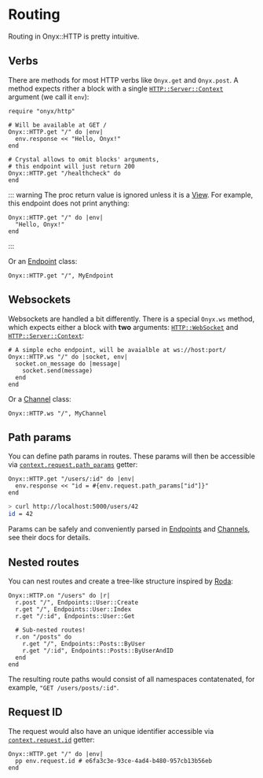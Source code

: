 # Routing

Routing in Onyx::HTTP is pretty intuitive.

## Verbs

There are methods for most HTTP verbs like `Onyx.get` and `Onyx.post`. A method expects rither a block with a single [`HTTP::Server::Context`](https://crystal-lang.org/api/latest/HTTP/Server/Context.html) argument (we call it `env`):

```crystal
require "onyx/http"

# Will be available at GET /
Onyx::HTTP.get "/" do |env|
  env.response << "Hello, Onyx!"
end

# Crystal allows to omit blocks' arguments,
# this endpoint will just return 200
Onyx::HTTP.get "/healthcheck" do
end
```

::: warning
The proc return value is ignored unless it is a [View](/http/views). For example, this endpoint does not print anything:

```crystal
Onyx::HTTP.get "/" do |env|
  "Hello, Onyx!"
end
```

:::

Or an [Endpoint](/http/endpoints) class:

```crystal
Onyx::HTTP.get "/", MyEndpoint
```

## Websockets

Websockets are handled a bit differently. There is a special `Onyx.ws` method, which expects either a block with **two** arguments: [`HTTP::WebSocket`](https://crystal-lang.org/api/latest/HTTP/WebSocket.html) and [`HTTP::Server::Context`](https://crystal-lang.org/api/latest/HTTP/Server/Context.html):

```crystal
# A simple echo endpoint, will be avaialble at ws://host:port/
Onyx::HTTP.ws "/" do |socket, env|
  socket.on_message do |message|
    socket.send(message)
  end
end
```

Or a [Channel](/http/channels) class:

```crystal
Onyx::HTTP.ws "/", MyChannel
```

## Path params

You can define path params in routes. These params will then be accessible via [`context.request.path_params`](https://api.onyxframework.com/http/HTTP/Request.html#path_params%3AHash%28String%2CString%29-instance-method) getter:

```crystal
Onyx::HTTP.get "/users/:id" do |env|
  env.response << "id = #{env.request.path_params["id"]}"
end
```

```sh
> curl http://localhost:5000/users/42
id = 42
```

Params can be safely and conveniently parsed in [Endpoints](/http/endpoints) and [Channels](/http/channels), see their docs for details.

## Nested routes

You can nest routes and create a tree-like structure inspired by [Roda](http://roda.jeremyevans.net/):

```crystal
Onyx::HTTP.on "/users" do |r|
  r.post "/", Endpoints::User::Create
  r.get "/", Endpoints::User::Index
  r.get "/:id", Endpoints::User::Get

  # Sub-nested routes!
  r.on "/posts" do
    r.get "/", Endpoints::Posts::ByUser
    r.get "/:id", Endpoints::Posts::ByUserAndID
  end
end
```

The resulting route paths would consist of all namespaces contatenated, for example, `"GET /users/posts/:id"`.

## Request ID

The request would also have an unique identifier accessible via [`context.request.id`](https://api.onyxframework.com/http/HTTP/Request.html#id-instance-method) getter:

```crystal
Onyx::HTTP.get "/" do |env|
  pp env.request.id # e6fa3c3e-93ce-4ad4-b480-957cb13b56eb
end
```
